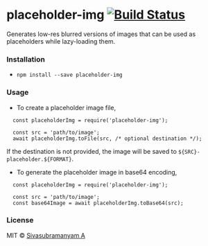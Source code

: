 # placeholder-img [![Build Status](https://travis-ci.org/astronomersiva/placeholder-img.svg?branch=master)](https://travis-ci.org/astronomersiva/placeholder-img)

Generates low-res blurred versions of images that can be used as placeholders while lazy-loading them.

### Installation

* `npm install --save placeholder-img`

### Usage

* To create a placeholder image file,
```
  const placeholderImg = require('placeholder-img');

  const src = 'path/to/image';
  await placeholderImg.toFile(src, /* optional destination */);
```
If the destination is not provided, the image will be saved to `${SRC}-placeholder.${FORMAT}`.

* To generate the placeholder image in base64 encoding,
```
  const placeholderImg = require('placeholder-img');

  const src = 'path/to/image';
  const base64Image = await placeholderImg.toBase64(src);
```

### License

MIT © [Sivasubramanyam A](https://sivasubramanyam.me)
